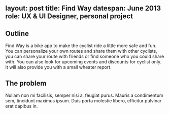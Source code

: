 layout:   post
title:    Find Way
datespan: June 2013
role:     UX & UI Designer, personal project
---

## Outline

Find Way is a bike app to make the cyclist ride a little more safe and fun. You can personalize your own routes and share them with other cyclists, you can share your route with friends or find someone who you could share with. You can also look for upcoming events and discounts for cyclist only. It will also provide you with a small wheater report. 

## The problem

Nullam non mi facilisis, semper nisi a, feugiat purus. Mauris a condimentum sem, tincidunt maximus ipsum. Duis porta molestie libero, efficitur pulvinar erat dapibus in.

